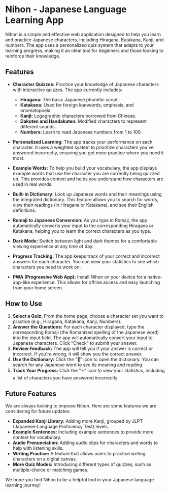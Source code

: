 # Nihon - Japanese Language Learning App

Nihon is a simple and effective web application designed to help you learn and practice Japanese characters, including Hiragana, Katakana, Kanji, and numbers. The app uses a personalized quiz system that adapts to your learning progress, making it an ideal tool for beginners and those looking to reinforce their knowledge.

## Features

- **Character Quizzes:** Practice your knowledge of Japanese characters with interactive quizzes. The app currently includes:
  - **Hiragana:** The basic Japanese phonetic script.
  - **Katakana:** Used for foreign loanwords, emphasis, and onomatopoeia.
  - **Kanji:** Logographic characters borrowed from Chinese.
  - **Dakuten and Handakuten:** Modified characters to represent different sounds.
  - **Numbers:** Learn to read Japanese numbers from 1 to 100.

- **Personalized Learning:** The app tracks your performance on each character. It uses a weighted system to prioritize characters you've answered incorrectly, ensuring you get more practice where you need it most.

- **Example Words:** To help you build your vocabulary, the app displays example words that use the character you are currently being quizzed on. This provides context and helps you understand how characters are used in real words.

- **Built-in Dictionary:** Look up Japanese words and their meanings using the integrated dictionary. This feature allows you to search for words, view their readings (in Hiragana or Katakana), and see their English definitions.

- **Romaji to Japanese Conversion:** As you type in Romaji, the app automatically converts your input to the corresponding Hiragana or Katakana, helping you to learn the correct characters as you type.

- **Dark Mode:** Switch between light and dark themes for a comfortable viewing experience at any time of day.

- **Progress Tracking:** The app keeps track of your correct and incorrect answers for each character. You can view your statistics to see which characters you need to work on.

- **PWA (Progressive Web App):** Install Nihon on your device for a native-app-like experience. This allows for offline access and easy launching from your home screen.

## How to Use

1. **Select a Quiz:** From the home page, choose a character set you want to practice (e.g., Hiragana, Katakana, Kanji, Numbers).
2. **Answer the Questions:** For each character displayed, type the corresponding Romaji (the Romanized spelling of the Japanese word) into the input field. The app will automatically convert your input to Japanese characters. Click "Check" to submit your answer.
3. **Review Feedback:** The app will tell you if your answer is correct or incorrect. If you're wrong, it will show you the correct answer.
4. **Use the Dictionary:** Click the "📖" icon to open the dictionary. You can search for any Japanese word to see its meaning and reading.
5. **Track Your Progress:** Click the "⭐" icon to view your statistics, including a list of characters you have answered incorrectly.

## Future Features

We are always looking to improve Nihon. Here are some features we are considering for future updates:

- **Expanded Kanji Library:** Adding more Kanji, grouped by JLPT (Japanese-Language Proficiency Test) levels.
- **Example Sentences:** Including example sentences to provide more context for vocabulary.
- **Audio Pronunciation:** Adding audio clips for characters and words to help with listening skills.
- **Writing Practice:** A feature that allows users to practice writing characters on a digital canvas.
- **More Quiz Modes:** Introducing different types of quizzes, such as multiple-choice or matching games.

We hope you find Nihon to be a helpful tool in your Japanese language learning journey!